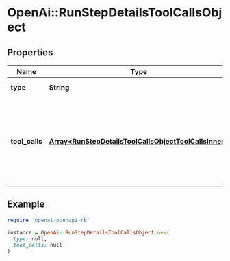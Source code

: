 # OpenAi::RunStepDetailsToolCallsObject

## Properties

| Name | Type | Description | Notes |
| ---- | ---- | ----------- | ----- |
| **type** | **String** | Always &#x60;tool_calls&#x60;. |  |
| **tool_calls** | [**Array&lt;RunStepDetailsToolCallsObjectToolCallsInner&gt;**](RunStepDetailsToolCallsObjectToolCallsInner.md) | An array of tool calls the run step was involved in. These can be associated with one of three types of tools: &#x60;code_interpreter&#x60;, &#x60;retrieval&#x60;, or &#x60;function&#x60;.  |  |

## Example

```ruby
require 'openai-openapi-rb'

instance = OpenAi::RunStepDetailsToolCallsObject.new(
  type: null,
  tool_calls: null
)
```


